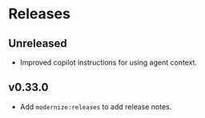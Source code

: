 # Releases

## Unreleased

  - Improved copilot instructions for using agent context.

## v0.33.0

  - Add `modernize:releases` to add release notes.

